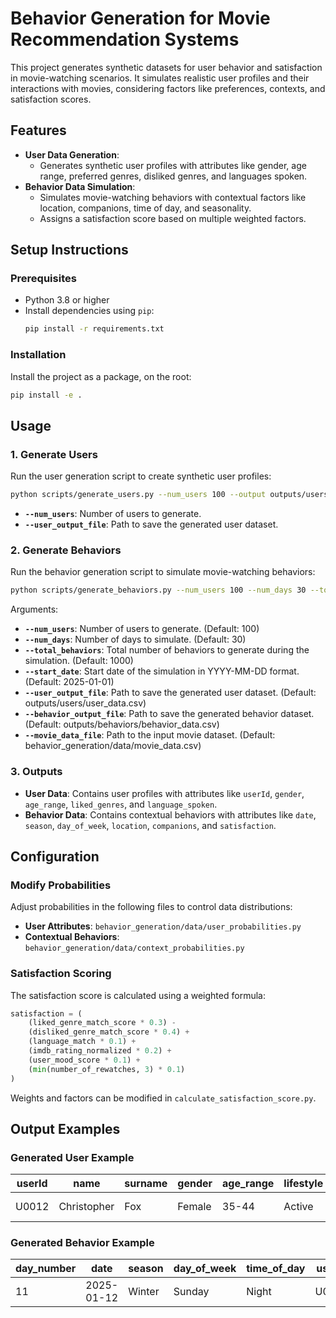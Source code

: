 
# Behavior Generation for Movie Recommendation Systems

This project generates synthetic datasets for user behavior and satisfaction in movie-watching scenarios. It simulates realistic user profiles and their interactions with movies, considering factors like preferences, contexts, and satisfaction scores.

## Features

- **User Data Generation**:
  - Generates synthetic user profiles with attributes like gender, age range, preferred genres, disliked genres, and languages spoken.
- **Behavior Data Simulation**:
  - Simulates movie-watching behaviors with contextual factors like location, companions, time of day, and seasonality.
  - Assigns a satisfaction score based on multiple weighted factors.

## Setup Instructions

### Prerequisites
- Python 3.8 or higher
- Install dependencies using `pip`:
  ```bash
  pip install -r requirements.txt


### Installation

Install the project as a package, on the root:
```bash
pip install -e .
```

## Usage

### 1. Generate Users
Run the user generation script to create synthetic user profiles:
```bash
python scripts/generate_users.py --num_users 100 --output outputs/users/user_data.csv
```
- **`--num_users`**: Number of users to generate.
- **`--user_output_file`**: Path to save the generated user dataset.

### 2. Generate Behaviors
Run the behavior generation script to simulate movie-watching behaviors:
```bash
python scripts/generate_behaviors.py --num_users 100 --num_days 30 --total_behaviors 1000 --output outputs/behaviors/behavior_data.csv
```

 
Arguments:

- **`--num_users`**: Number of users to generate. (Default: 100)
- **`--num_days`**: Number of days to simulate. (Default: 30)
- **`--total_behaviors`**: Total number of behaviors to generate during the simulation. (Default: 1000)
- **`--start_date`**: Start date of the simulation in YYYY-MM-DD format. (Default: 2025-01-01)
- **`--user_output_file`**: Path to save the generated user dataset. (Default: outputs/users/user_data.csv)
- **`--behavior_output_file`**: Path to save the generated behavior dataset. (Default: outputs/behaviors/behavior_data.csv)
- **`--movie_data_file`**: Path to the input movie dataset. (Default: behavior_generation/data/movie_data.csv)



### 3. Outputs
- **User Data**: Contains user profiles with attributes like `userId`, `gender`, `age_range`, `liked_genres`, and `language_spoken`.
- **Behavior Data**: Contains contextual behaviors with attributes like `date`, `season`, `day_of_week`, `location`, `companions`, and `satisfaction`.

## Configuration

### Modify Probabilities
Adjust probabilities in the following files to control data distributions:
- **User Attributes**: `behavior_generation/data/user_probabilities.py`
- **Contextual Behaviors**: `behavior_generation/data/context_probabilities.py`

### Satisfaction Scoring
The satisfaction score is calculated using a weighted formula:
```python
satisfaction = (
    (liked_genre_match_score * 0.3) -
    (disliked_genre_match_score * 0.4) +
    (language_match * 0.1) +
    (imdb_rating_normalized * 0.2) +
    (user_mood_score * 0.1) +
    (min(number_of_rewatches, 3) * 0.1)
)
```
Weights and factors can be modified in `calculate_satisfaction_score.py`.

## Output Examples

### Generated User Example
| userId | name        | surname | gender | age_range | lifestyle | country_of_origin | living_country | current_location | liked_genres  | disliked_genres | working_status | marital_status | ethnicity | language_spoken         |
|--------|-------------|---------|--------|-----------|-----------|-------------------|----------------|------------------|---------------|-----------------|----------------|----------------|-----------|-------------------------|
| U0012  | Christopher | Fox     | Female | 35-44     | Active    | Italy             | Italy          | Milan            | ['Crime']     | []              | Student        | Single         | Hispanic  | ['English', 'Italian'] |

### Generated Behavior Example
| day_number | date       | season  | day_of_week | time_of_day | userId | movieId | location | companions | user_mood | satisfaction |
|------------|------------|---------|-------------|-------------|--------|---------|----------|------------|-----------|--------------|
| 11         | 2025-01-12 | Winter  | Sunday      | Night       | U0083  | M03459  | Home     | Partner    | Sad       | 0.48         |



